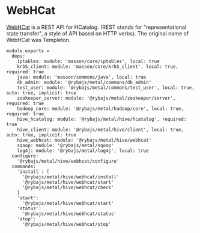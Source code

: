 
# WebHCat

[WebHCat](https://cwiki.apache.org/confluence/display/Hive/WebHCat) is a REST API for HCatalog. (REST stands for "representational state transfer", a style of API based on HTTP verbs).  The original name of WebHCat was Templeton.

    module.exports =
      deps:
        iptables: module: 'masson/core/iptables', local: true
        krb5_client: module: 'masson/core/krb5_client', local: true, required: true
        java: module: 'masson/commons/java', local: true
        db_admin: module: '@rybajs/metal/commons/db_admin'
        test_user: module: '@rybajs/metal/commons/test_user', local: true, auto: true, implicit: true
        zookeeper_server: module: '@rybajs/metal/zookeeper/server', required: true
        hadoop_core: module: '@rybajs/metal/hadoop/core', local: true, required: true
        hive_hcatalog: module: '@rybajs/metal/hive/hcatalog', required: true
        hive_client: module: '@rybajs/metal/hive/client', local: true, auto: true, implicit: true
        hive_webhcat: module: '@rybajs/metal/hive/webhcat'
        sqoop: module: '@rybajs/metal/sqoop'
        log4j: module: '@rybajs/metal/log4j', local: true
      configure:
        '@rybajs/metal/hive/webhcat/configure'
      commands:
        'install': [
          '@rybajs/metal/hive/webhcat/install'
          '@rybajs/metal/hive/webhcat/start'
          '@rybajs/metal/hive/webhcat/check'
        ]
        'start':
          '@rybajs/metal/hive/webhcat/start'
        'status':
          '@rybajs/metal/hive/webhcat/status'
        'stop':
          '@rybajs/metal/hive/webhcat/stop'
